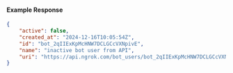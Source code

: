 <!-- Code generated for API Clients. DO NOT EDIT. -->

#### Example Response

```json
{
	"active": false,
	"created_at": "2024-12-16T10:05:54Z",
	"id": "bot_2qIIExKpMcHNW7DCLGCcVXNpivE",
	"name": "inactive bot user from API",
	"uri": "https://api.ngrok.com/bot_users/bot_2qIIExKpMcHNW7DCLGCcVXNpivE"
}
```
